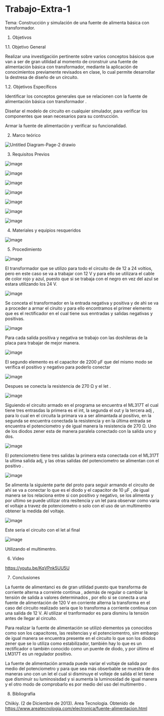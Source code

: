 # Trabajo-Extra-1

Tema: Construcción y simulación de una fuente de alimenta básica con transformador.

1. Objetivos

1.1. Objetivo General 

Realizar una investigación pertinente sobre varios conceptos básicos que van a ser de gran utilidad al momento de cronstruir una fuente de alimentación básica con transformador, mediante la aplicación de conocimientos previamente revisados en clase, lo cual permite desarrollar la destresa de diseño de un circuito. 

1.2. Objetivos Específicos

Identificar los conceptos generales que se relacionen con la fuente de alimentación básica con transformador .

Diseñar el modelo de circuito en cualquier simulador, para verificar  los componentes que sean necesarios para su contrucción. 

Armar la fuente de alimentación y verificar su funcionalidad. 

2. Marco teórico 

![Untitled Diagram-Page-2 drawio](https://user-images.githubusercontent.com/94153604/155932296-70c500e7-039b-4157-94aa-3147bb267929.png)

3. Requisitos Previos 

![image](https://user-images.githubusercontent.com/94153604/155932430-4c9c00eb-69d5-48e4-a79f-a32299ba697b.png)

![image](https://user-images.githubusercontent.com/94153604/155932503-b9f7a365-1d2d-474d-bdaf-2d81384f98d8.png)

![image](https://user-images.githubusercontent.com/94153604/156412332-f1adc4a6-046b-4db6-bd87-d052db550a83.png)

![image](https://user-images.githubusercontent.com/94153604/156412476-74b2e44d-1d60-43db-b857-fbefd719780f.png)

![image](https://user-images.githubusercontent.com/94153604/156412579-91bb3cfa-bc6d-457d-a64a-769d5a4878c9.png)

![image](https://user-images.githubusercontent.com/94153604/156412716-45406ee0-f4db-44cc-b51d-022d84fe846e.png)

![image](https://user-images.githubusercontent.com/94153604/156506961-dab5f0d8-4178-4ea0-88f1-d69a04f7d1e9.png)

4. Materiales y equipios resqueridos 

![image](https://user-images.githubusercontent.com/94153604/156411226-b89a8e0f-36ce-4cd1-b2ff-724874b24313.png)

5. Procedimiento 

![image](https://user-images.githubusercontent.com/94153604/156503604-07965193-e059-4609-b88b-75e06d6fa23a.png)

El transformador que se utilizo para todo el circuito de de 12 a 24 voltios, pero en este caso se va a trabajar con 12 V y para ello se utilizara el cable de color rojo y azul, puesto que si se trabaja con el negro en vez del azul se estara utilizando los 24 V. 

![image](https://user-images.githubusercontent.com/94153604/156503784-dfa73c1e-d7f5-41dc-a6fd-9f9cffd8760a.png)

Se conceta el transformador en la entrada negativa y positiva y de ahì se va a proceder a armar el ciruito y para ello encontramos el primer elemento que es el rectificador en el cual tiene sus enntradas y salidas negativas y positivas. 

![image](https://user-images.githubusercontent.com/94153604/156503979-868e52fa-5261-4b92-82c4-2749d373dadb.png)

Para cada salida positiva y negativa se trabajo con las doshileras de la placa para trabajar de mejor manera.

![image](https://user-images.githubusercontent.com/94153604/156504085-0f503dfd-3293-45ed-b28d-81fc8722264c.png)

El segundo elemento es el capacitor de 2200 μF  que del mismo modo se verifica el positivo y negativo para poderlo conectar 

![image](https://user-images.githubusercontent.com/94153604/156504615-90a5e639-96b5-4f1d-9adb-03a2aedaefb4.png)

Despues se conecta la resistencia de 270 Ω y el let . 

![image](https://user-images.githubusercontent.com/94153604/156504919-fad8ecae-efb9-472e-b0a6-71ff8ed12ca8.png)

Siguiendo el circuito armado en el programa se encuentra el ML317T el cual tiene tres entrasdas la primera es el int, la segunda el out y la tercera adj , para lo cual en el circuita la primara va a ser alimantada al positivo, en la segunda se encuentra conectada la resistencia y en la última entrada se encuentra el potenciometro y de igual manera la resistencia de 270 Ω. Uno de los diodos zener esta de manera paralela conectado con la salida uno y dos. 

![image](https://user-images.githubusercontent.com/94153604/156505708-c92d0f26-a4a8-49b2-86b9-e8cc0364b6e6.png)

El potenciometro tiene tres salidas la primera esta conectada con el ML317T la ultima salida adj, y las otras salidas del potenciometro se alimentan con el positivo . 

![image](https://user-images.githubusercontent.com/94153604/156506015-6d91ce68-5668-49f8-ab1d-09c300ecbd00.png)

Se alimenta la siguiente parte del proto para seguir armando el circuito de ahí se va a conectar lo que es el diodo y el capacitor de 10 µF , de igual manera se los relaciona entre si con positivo y negativo, se los alimenta y por ultimo se puede utilizar otra resitencia y un let para observar como varia el voltaje a travez de potenciometro o solo con el uso de un multimentro obtener la medida del voltaje. 

![image](https://user-images.githubusercontent.com/94153604/156506703-6210491a-193d-464b-a87c-467849a2895a.png)

Este seria el circuito con el let al final 

![image](https://user-images.githubusercontent.com/94153604/156506812-d7a14633-eb1d-4800-992b-4fd1bef78693.png)

Utilizando el multimentro.

6. Video 

https://youtu.be/KqVPnk5UU5U

7. Conclusiones 

La fuente de alimentanci es de gran utilidad puesto que transforma de corriente alterna a correinte continua , además de regular o cambiar la tensión de salida a valores determinados , por ello si se conecta a una fuente de alimentación de 120 V  en corriente alterna la transforma en el caso del circuito realizado seria que lo transforma a corriente continua con una salida de 12 V. Al utilizar el tranformador es para disminu la tensión antes de llegar al circuito. 

Para realizar la fuente de alimentación se utilizó elementos ya conocidos como son los capacitores, las resitencias y el potenciomentro, sim embargo de igual manera se encuentra presente en el circuito lo que son los diodos zener que se lo utiliza como estabilizador, también hay lo que es un rectificador o también conocido como un puente de diodo, y por último el LM317T es un regulador positivo. 

La fuente de alimentación armada puede variar el voltaje de salida por medio del potenciometro y para que sea más obserbable  se muestra de dos maneras uno con un let el cual si disminuye el volteje de salida el let tiene que disminuir su luminosisdad y si aumenta la luminosidad de igual manera y el otro modo de comprobarlo es por medio del uso del multimentro . 

8. Bibliografía

Chiikiy. (2 de Diciembre de 2013). Area Tecnologia. Obtenido de https://www.areatecnologia.com/electronica/fuente-alimentacion.html

